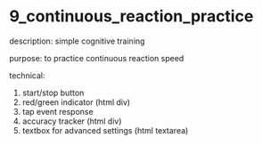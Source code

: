 # 9_continuous_reaction_practice

description: simple cognitive training

purpose: to practice continuous reaction speed

technical:
1) start/stop button
2) red/green indicator (html div)
3) tap event response
4) accuracy tracker (html div)
5) textbox for advanced settings (html textarea)